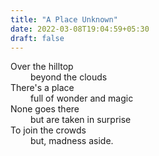 ```yaml
---
title: "A Place Unknown"
date: 2022-03-08T19:04:59+05:30
draft: false
---
```


Over the hilltop <br />
&emsp;&emsp; beyond the clouds <br />
There's a place <br />
&emsp;&emsp; full of wonder and magic <br />
None goes there <br />
&emsp;&emsp; but are taken in surprise <br />
To join the crowds <br />
&emsp;&emsp; but, madness aside. 
